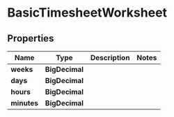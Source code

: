 

# BasicTimesheetWorksheet


## Properties

| Name | Type | Description | Notes |
|------------ | ------------- | ------------- | -------------|
|**weeks** | **BigDecimal** |  |  |
|**days** | **BigDecimal** |  |  |
|**hours** | **BigDecimal** |  |  |
|**minutes** | **BigDecimal** |  |  |



